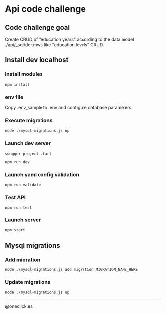 # Api code challenge

## Code challenge goal
Create CRUD of "education years" according to the data model ./api/_sql/der.mwb like "education levels" CRUD.

## Install dev localhost
### Install modules
```
npm install
```
### env file
Copy .env_sample to .env and configure database parameters
### Execute migrations
```
node .\mysql-migrations.js up
```

### Launch dev server
```
swagger project start
```
```
npm run dev
```
### Launch yaml config validation
```
npm run validate
```
### Test API
```
npm run test
```
### Launch server
```
npm start
```

## Mysql migrations
### Add migration
```
node .\mysql-migrations.js add migration MIGRATION_NAME_HERE
```
### Update migrations
```
node .\mysql-migrations.js up
```
-------------

@oneclick.es
